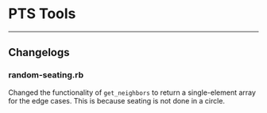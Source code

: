 # PTS Tools

---
## Changelogs

### random-seating.rb

Changed the functionality of `get_neighbors` to return a single-element
array for the edge cases. This is because seating is not done in a circle. 